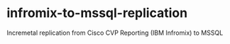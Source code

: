 # infromix-to-mssql-replication
Incremetal replication from Cisco CVP Reporting (IBM Infromix) to MSSQL

